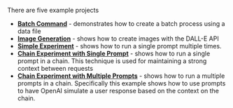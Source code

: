 There are five example projects

* [**Batch Command**](https://github.com/sisbell/stackwire-gpt/tree/main/example/batch) - demonstrates how to create a batch process using a data file
* [**Image Generation**](https://github.com/sisbell/stackwire-gpt/tree/main/example/image) - shows how to create images with the DALL-E API
* [**Simple Experiment**](https://github.com/sisbell/stackwire-gpt/tree/main/example/experiment-simple) - shows how to run a single prompt multiple times.
* [**Chain Experiment with Single Prompt**](https://github.com/sisbell/stackwire-gpt/tree/main/example/experiment-chain-single) - shows how to run a single prompt in a chain. This technique is used for maintaining a strong context between requests
* [**Chain Experiment with Multiple Prompts**](https://github.com/sisbell/stackwire-gpt/tree/main/example/experiment-chain-multiple) - shows how to run a multiple prompts in a chain. Specifically this example shows how to use prompts to have OpenAI simulate a user response based on the context on the chain. 
